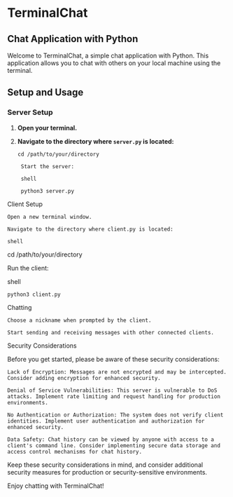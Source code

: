 # TerminalChat

## Chat Application with Python

Welcome to TerminalChat, a simple chat application with Python. This application allows you to chat with others on your local machine using the terminal.

## Setup and Usage

### Server Setup

1. **Open your terminal.**

2. **Navigate to the directory where `server.py` is located:**
   
   ```shell
   cd /path/to/your/directory

    Start the server:

    shell

    python3 server.py

Client Setup

    Open a new terminal window.

    Navigate to the directory where client.py is located:

    shell

cd /path/to/your/directory

Run the client:

shell

    python3 client.py

Chatting

    Choose a nickname when prompted by the client.

    Start sending and receiving messages with other connected clients.

Security Considerations

Before you get started, please be aware of these security considerations:

    Lack of Encryption: Messages are not encrypted and may be intercepted. Consider adding encryption for enhanced security.

    Denial of Service Vulnerabilities: This server is vulnerable to DoS attacks. Implement rate limiting and request handling for production environments.

    No Authentication or Authorization: The system does not verify client identities. Implement user authentication and authorization for enhanced security.

    Data Safety: Chat history can be viewed by anyone with access to a client's command line. Consider implementing secure data storage and access control mechanisms for chat history.

Keep these security considerations in mind, and consider additional security measures for production or security-sensitive environments.

Enjoy chatting with TerminalChat!

